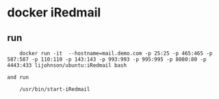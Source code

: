# docker iRedmail


## run
```
	docker run -it  --hostname=mail.demo.com -p 25:25 -p 465:465 -p 587:587 -p 110:110 -p 143:143 -p 993:993 -p 995:995 -p 8080:80 -p 4443:433 lijohnson/ubuntu:iRedmail bash
```
	and run
```
	/usr/bin/start-iRedmail
```

